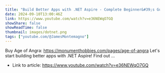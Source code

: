 ```yaml
---
title: "Build Better Apps with .NET Aspire - Complete Beginner&#39;s Guide &amp; Tutorial"
date: 2024-09-10T13:00:46Z
link: https://www.youtube.com/watch?v=e36NEWqO7GQ
showShare: false
showReadTime: false
thumbnail: images/dotnet.png
tags: ["youtube.com/@JamesMontemagno"]
---
```

Buy Age of Angra: https://monumenthobbies.com/pages/age-of-angra Let's start building better apps with .NET Aspire! Find out ...

- Link to article: https://www.youtube.com/watch?v=e36NEWqO7GQ